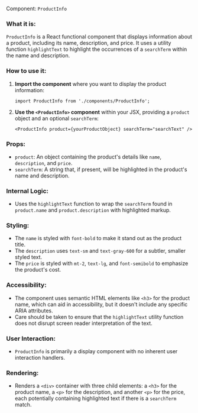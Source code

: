 Component: `ProductInfo`

### What it is:
`ProductInfo` is a React functional component that displays information about a product, including its name, description, and price. It uses a utility function `highlightText` to highlight the occurrences of a `searchTerm` within the name and description.

### How to use it:

1. **Import the component** where you want to display the product information:
   ```tsx
   import ProductInfo from './components/ProductInfo';
   ```

2. **Use the `<ProductInfo>` component** within your JSX, providing a `product` object and an optional `searchTerm`:
   ```tsx
   <ProductInfo product={yourProductObject} searchTerm="searchText" />
   ```

### Props:

- `product`: An object containing the product's details like `name`, `description`, and `price`.
- `searchTerm`: A string that, if present, will be highlighted in the product's name and description.

### Internal Logic:

- Uses the `highlightText` function to wrap the `searchTerm` found in `product.name` and `product.description` with highlighted markup.

### Styling:

- The `name` is styled with `font-bold` to make it stand out as the product title.
- The `description` uses `text-sm` and `text-gray-600` for a subtler, smaller styled text.
- The `price` is styled with `mt-2`, `text-lg`, and `font-semibold` to emphasize the product's cost.

### Accessibility:

- The component uses semantic HTML elements like `<h3>` for the product name, which can aid in accessibility, but it doesn't include any specific ARIA attributes.
- Care should be taken to ensure that the `highlightText` utility function does not disrupt screen reader interpretation of the text.

### User Interaction:

- `ProductInfo` is primarily a display component with no inherent user interaction handlers.

### Rendering:

- Renders a `<div>` container with three child elements: a `<h3>` for the product name, a `<p>` for the description, and another `<p>` for the price, each potentially containing highlighted text if there is a `searchTerm` match.
